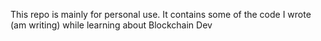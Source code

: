 This repo is mainly for personal use. It contains some of the code I wrote (am writing) while learning about Blockchain Dev
